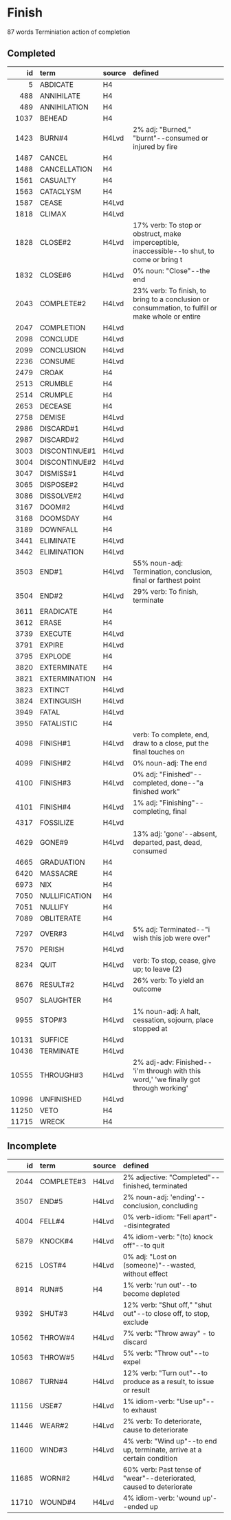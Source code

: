 # Finish

87 words Terminiation action of completion

## Completed

|    id | term          | source   | defined                                                                                            |
|------:|:--------------|:---------|:---------------------------------------------------------------------------------------------------|
|     5 | ABDICATE      | H4       |                                                                                                    |
|   488 | ANNIHILATE    | H4       |                                                                                                    |
|   489 | ANNIHILATION  | H4       |                                                                                                    |
|  1037 | BEHEAD        | H4       |                                                                                                    |
|  1423 | BURN#4        | H4Lvd    | 2% adj: "Burned," "burnt"--consumed or injured by fire                                             |
|  1487 | CANCEL        | H4       |                                                                                                    |
|  1488 | CANCELLATION  | H4       |                                                                                                    |
|  1561 | CASUALTY      | H4       |                                                                                                    |
|  1563 | CATACLYSM     | H4       |                                                                                                    |
|  1587 | CEASE         | H4Lvd    |                                                                                                    |
|  1818 | CLIMAX        | H4Lvd    |                                                                                                    |
|  1828 | CLOSE#2       | H4Lvd    | 17% verb: To stop or obstruct, make imperceptible, inaccessible--to shut,  to come or bring t      |
|  1832 | CLOSE#6       | H4Lvd    | 0% noun: "Close"--the end                                                                          |
|  2043 | COMPLETE#2    | H4Lvd    | 23% verb: To finish, to bring to a conclusion or consummation, to fulfill  or make whole or entire |
|  2047 | COMPLETION    | H4Lvd    |                                                                                                    |
|  2098 | CONCLUDE      | H4Lvd    |                                                                                                    |
|  2099 | CONCLUSION    | H4Lvd    |                                                                                                    |
|  2236 | CONSUME       | H4Lvd    |                                                                                                    |
|  2479 | CROAK         | H4       |                                                                                                    |
|  2513 | CRUMBLE       | H4       |                                                                                                    |
|  2514 | CRUMPLE       | H4       |                                                                                                    |
|  2653 | DECEASE       | H4       |                                                                                                    |
|  2758 | DEMISE        | H4Lvd    |                                                                                                    |
|  2986 | DISCARD#1     | H4Lvd    |                                                                                                    |
|  2987 | DISCARD#2     | H4Lvd    |                                                                                                    |
|  3003 | DISCONTINUE#1 | H4Lvd    |                                                                                                    |
|  3004 | DISCONTINUE#2 | H4Lvd    |                                                                                                    |
|  3047 | DISMISS#1     | H4Lvd    |                                                                                                    |
|  3065 | DISPOSE#2     | H4Lvd    |                                                                                                    |
|  3086 | DISSOLVE#2    | H4Lvd    |                                                                                                    |
|  3167 | DOOM#2        | H4Lvd    |                                                                                                    |
|  3168 | DOOMSDAY      | H4       |                                                                                                    |
|  3189 | DOWNFALL      | H4       |                                                                                                    |
|  3441 | ELIMINATE     | H4Lvd    |                                                                                                    |
|  3442 | ELIMINATION   | H4Lvd    |                                                                                                    |
|  3503 | END#1         | H4Lvd    | 55% noun-adj: Termination, conclusion, final or farthest point                                     |
|  3504 | END#2         | H4Lvd    | 29% verb: To finish, terminate                                                                     |
|  3611 | ERADICATE     | H4       |                                                                                                    |
|  3612 | ERASE         | H4       |                                                                                                    |
|  3739 | EXECUTE       | H4Lvd    |                                                                                                    |
|  3791 | EXPIRE        | H4Lvd    |                                                                                                    |
|  3795 | EXPLODE       | H4       |                                                                                                    |
|  3820 | EXTERMINATE   | H4       |                                                                                                    |
|  3821 | EXTERMINATION | H4       |                                                                                                    |
|  3823 | EXTINCT       | H4Lvd    |                                                                                                    |
|  3824 | EXTINGUISH    | H4Lvd    |                                                                                                    |
|  3949 | FATAL         | H4Lvd    |                                                                                                    |
|  3950 | FATALISTIC    | H4       |                                                                                                    |
|  4098 | FINISH#1      | H4Lvd    | verb: To complete, end, draw to a close, put the final touches on                                  |
|  4099 | FINISH#2      | H4Lvd    | 0% noun-adj: The end                                                                               |
|  4100 | FINISH#3      | H4Lvd    | 0% adj: "Finished"--completed, done--"a finished work"                                             |
|  4101 | FINISH#4      | H4Lvd    | 1% adj: "Finishing"--completing, final                                                             |
|  4317 | FOSSILIZE     | H4Lvd    |                                                                                                    |
|  4629 | GONE#9        | H4Lvd    | 13% adj: 'gone'--absent, departed, past, dead, consumed                                            |
|  4665 | GRADUATION    | H4       |                                                                                                    |
|  6420 | MASSACRE      | H4       |                                                                                                    |
|  6973 | NIX           | H4       |                                                                                                    |
|  7050 | NULLIFICATION | H4       |                                                                                                    |
|  7051 | NULLIFY       | H4       |                                                                                                    |
|  7089 | OBLITERATE    | H4       |                                                                                                    |
|  7297 | OVER#3        | H4Lvd    | 5% adj: Terminated--"i wish this job were over"                                                    |
|  7570 | PERISH        | H4Lvd    |                                                                                                    |
|  8234 | QUIT          | H4Lvd    | verb: To stop, cease, give up; to leave (2)                                                        |
|  8676 | RESULT#2      | H4Lvd    | 26% verb: To yield an outcome                                                                      |
|  9507 | SLAUGHTER     | H4       |                                                                                                    |
|  9955 | STOP#3        | H4Lvd    | 1% noun-adj: A halt, cessation, sojourn, place stopped at                                          |
| 10131 | SUFFICE       | H4Lvd    |                                                                                                    |
| 10436 | TERMINATE     | H4Lvd    |                                                                                                    |
| 10555 | THROUGH#3     | H4Lvd    | 2% adj-adv: Finished--'i'm through with this word,' 'we finally got through  working'              |
| 10996 | UNFINISHED    | H4Lvd    |                                                                                                    |
| 11250 | VETO          | H4       |                                                                                                    |
| 11715 | WRECK         | H4       |                                                                                                    |

## Incomplete

|    id | term       | source   | defined                                                                 |
|------:|:-----------|:---------|:------------------------------------------------------------------------|
|  2044 | COMPLETE#3 | H4Lvd    | 2% adjective: "Completed"--finished, terminated                         |
|  3507 | END#5      | H4Lvd    | 2% noun-adj: 'ending'--conclusion, concluding                           |
|  4004 | FELL#4     | H4Lvd    | 0% verb-idiom: "Fell apart"--disintegrated                              |
|  5879 | KNOCK#4    | H4Lvd    | 4% idiom-verb: "(to) knock off"--to quit                                |
|  6215 | LOST#4     | H4Lvd    | 0% adj: "Lost on (someone)"--wasted, without effect                     |
|  8914 | RUN#5      | H4       | 1% verb: 'run out'--to become depleted                                  |
|  9392 | SHUT#3     | H4Lvd    | 12% verb: "Shut off," "shut out"--to close off, to stop, exclude        |
| 10562 | THROW#4    | H4Lvd    | 7% verb: "Throw away" - to discard                                      |
| 10563 | THROW#5    | H4Lvd    | 5% verb: "Throw out"--to expel                                          |
| 10867 | TURN#4     | H4Lvd    | 12% verb: "Turn out"--to produce as a result, to issue or result        |
| 11156 | USE#7      | H4Lvd    | 1% idiom-verb: "Use up"--to exhaust                                     |
| 11446 | WEAR#2     | H4Lvd    | 2% verb: To deteriorate, cause to deteriorate                           |
| 11600 | WIND#3     | H4Lvd    | 4% verb: "Wind up"--to end up, terminate, arrive at a certain condition |
| 11685 | WORN#2     | H4Lvd    | 60% verb: Past tense of "wear"--deteriorated, caused to deteriorate     |
| 11710 | WOUND#4    | H4Lvd    | 4% idiom-verb: 'wound up'--ended up                                     |